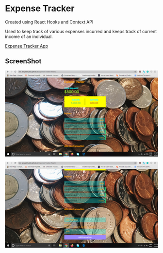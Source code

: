 <h1>Expense Tracker </h1>

<p>Created using React Hooks and Context API </p>
<p>Used to keep track of various expenses incurred and keeps track of current income of an individual.</p>

<a href = "https://anujaditya02.github.io/Expense-Tracker-React/">Expense Tracker App </a>

<h2>ScreenShot</h2>

![](images/pic.png)

![](images/pic4.png)
